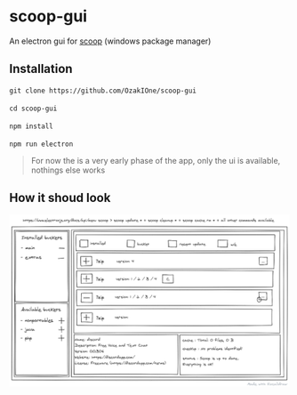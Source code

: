 # scoop-gui

An electron gui for [scoop](https://scoop.sh) (windows package manager)

## Installation

```
git clone https://github.com/OzakIOne/scoop-gui

cd scoop-gui

npm install

npm run electron
```

> For now the is a very early phase of the app, only the ui is available, nothings else works

## How it shoud look

![](./doc/excalidraw/prototype.png)
